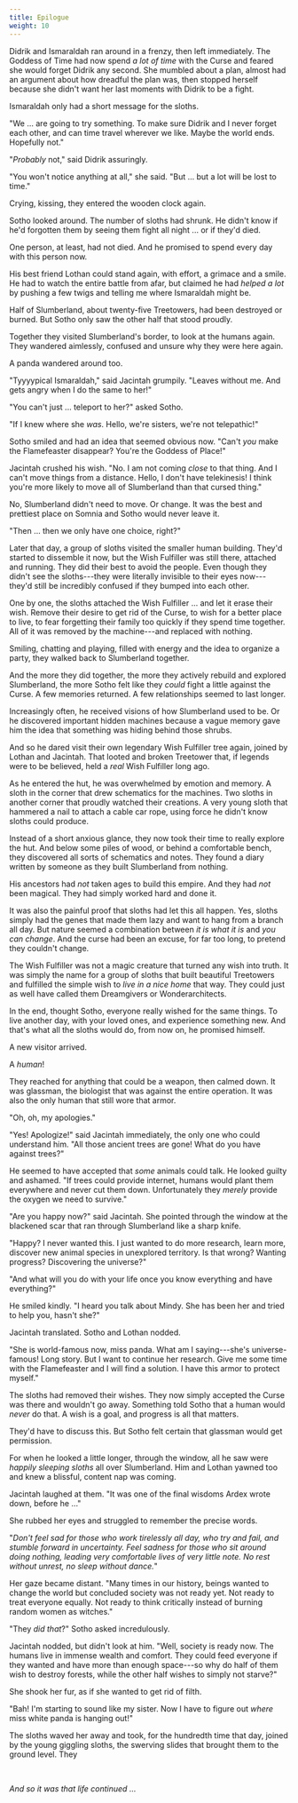 ```yaml
---
title: Epilogue
weight: 10
---
```

Didrik and Ismaraldah ran around in a frenzy, then left immediately. The Goddess of Time had now spend _a lot of time_ with the Curse and feared she would forget Didrik any second. She mumbled about a plan, almost had an argument about how dreadful the plan was, then stopped herself because she didn't want her last moments with Didrik to be a fight.

Ismaraldah only had a short message for the sloths.

"We ... are going to try something. To make sure Didrik and I never forget each other, and can time travel wherever we like. Maybe the world ends. Hopefully not."

"_Probably_ not," said Didrik assuringly.

"You won't notice anything at all," she said. "But ... but a lot will be lost to time."

Crying, kissing, they entered the wooden clock again.

Sotho looked around. The number of sloths had shrunk. He didn't know if he'd forgotten them by seeing them fight all night ... or if they'd died.

One person, at least, had not died. And he promised to spend every day with this person now.

His best friend Lothan could stand again, with effort, a grimace and a smile. He had to watch the entire battle from afar, but claimed he had _helped a lot_ by pushing a few twigs and telling me where Ismaraldah might be.

Half of Slumberland, about twenty-five Treetowers, had been destroyed or burned. But Sotho only saw the other half that stood proudly.

Together they visited Slumberland's border, to look at the humans again. They wandered aimlessly, confused and unsure why they were here again.

A panda wandered around too.

"Tyyyypical Ismaraldah," said Jacintah grumpily. "Leaves without me. And gets angry when I do the same to her!"

"You can't just ... teleport to her?" asked Sotho.

"If I knew where she _was_. Hello, we're sisters, we're not telepathic!"

Sotho smiled and had an idea that seemed obvious now. "Can't _you_ make the Flamefeaster disappear? You're the Goddess of Place!"

Jacintah crushed his wish. "No. I am not coming _close_ to that thing. And I can't move things from a distance. Hello, I don't have telekinesis! I think you're more likely to move all of Slumberland than that cursed thing."

No, Slumberland didn't need to move. Or change. It was the best and prettiest place on Somnia and Sotho would never leave it.

"Then ... then we only have one choice, right?"

Later that day, a group of sloths visited the smaller human building. They'd started to dissemble it now, but the Wish Fulfiller was still there, attached and running. They did their best to avoid the people. Even though they didn't see the sloths---they were literally invisible to their eyes now---they'd still be incredibly confused if they bumped into each other.

One by one, the sloths attached the Wish Fulfiller ... and let it erase their wish. Remove their desire to get rid of the Curse, to wish for a better place to live, to fear forgetting their family too quickly if they spend time together. All of it was removed by the machine---and replaced with nothing.

Smiling, chatting and playing, filled with energy and the idea to organize a party, they walked back to Slumberland together.

And the more they did together, the more they actively rebuild and explored Slumberland, the more Sotho felt like they _could_ fight a little against the Curse. A few memories returned. A few relationships seemed to last longer.

Increasingly often, he received visions of how Slumberland used to be. Or he discovered important hidden machines because a vague memory gave him the idea that something was hiding behind those shrubs.

And so he dared visit their own legendary Wish Fulfiller tree again, joined by Lothan and Jacintah. That looted and broken Treetower that, if legends were to be believed, held a _real_ Wish Fulfiller long ago.

As he entered the hut, he was overwhelmed by emotion and memory. A sloth in the corner that drew schematics for the machines. Two sloths in another corner that proudly watched their creations. A very young sloth that hammered a nail to attach a cable car rope, using force he didn't know sloths could produce.

Instead of a short anxious glance, they now took their time to really explore the hut. And below some piles of wood, or behind a comfortable bench, they discovered all sorts of schematics and notes. They found a diary written by someone as they built Slumberland from nothing.

His ancestors had _not_ taken ages to build this empire. And they had _not_ been magical. They had simply worked hard and done it.

It was also the painful proof that sloths had let this all happen. Yes, sloths simply had the genes that made them lazy and want to hang from a branch all day. But nature seemed a combination between _it is what it is_ and _you can change_. And the curse had been an excuse, for far too long, to pretend they couldn't change.

The Wish Fulfiller was not a magic creature that turned any wish into truth. It was simply the name for a group of sloths that built beautiful Treetowers and fulfilled the simple wish to _live in a nice home_ that way. They could just as well have called them Dreamgivers or Wonderarchitects.

In the end, thought Sotho, everyone really wished for the same things. To live another day, with your loved ones, and experience something new. And that's what all the sloths would do, from now on, he promised himself.

A new visitor arrived. 

A _human_!

They reached for anything that could be a weapon, then calmed down. It was glassman, the biologist that was against the entire operation. It was also the only human that still wore that armor.

"Oh, oh, my apologies."

"Yes! Apologize!" said Jacintah immediately, the only one who could understand him. "All those ancient trees are gone! What do you have against trees?"

He seemed to have accepted that _some_ animals could talk. He looked guilty and ashamed. "If trees could provide internet, humans would plant them everywhere and never cut them down. Unfortunately they _merely_ provide the oxygen we need to survive."

"Are you happy now?" said Jacintah. She pointed through the window at the blackened scar that ran through Slumberland like a sharp knife.

"Happy? I never wanted this. I just wanted to do more research, learn more, discover new animal species in unexplored territory. Is that wrong? Wanting progress? Discovering the universe?"

"And what will you do with your life once you know everything and have everything?"

He smiled kindly. "I heard you talk about Mindy. She has been her and tried to help you, hasn't she?"

Jacintah translated. Sotho and Lothan nodded.

"She is world-famous now, miss panda. What am I saying---she's universe-famous! Long story. But I want to continue her research. Give me some time with the Flamefeaster and I will find a solution. I have this armor to protect myself."

The sloths had removed their wishes. They now simply accepted the Curse was there and wouldn't go away. Something told Sotho that a human would _never_ do that. A wish is a goal, and progress is all that matters.

They'd have to discuss this. But Sotho felt certain that glassman would get permission.

For when he looked a little longer, through the window, all he saw were _happily sleeping sloths_ all over Slumberland. Him and Lothan yawned too and knew a blissful, content nap was coming.

Jacintah laughed at them. "It was one of the final wisdoms Ardex wrote down, before he ..."

She rubbed her eyes and struggled to remember the precise words.

"_Don't feel sad for those who work tirelessly all day, who try and fail, and stumble forward in uncertainty. Feel sadness for those who sit around doing nothing, leading very comfortable lives of very little note. No rest without unrest, no sleep without dance._"

Her gaze became distant. "Many times in our history, beings wanted to change the world but concluded society was not ready yet. Not ready to treat everyone equally. Not ready to think critically instead of burning random women as witches." 

"They _did that_?" Sotho asked incredulously.

Jacintah nodded, but didn't look at him. "Well, society is ready now. The humans live in immense wealth and comfort. They could feed everyone if they wanted and have more than enough space---so why do half of them wish to destroy forests, while the other half wishes to simply not starve?"

She shook her fur, as if she wanted to get rid of filth. 

"Bah! I'm starting to sound like my sister. Now I have to figure out _where_ miss white panda is hanging out!"

The sloths waved her away and took, for the hundredth time that day, joined by the young giggling sloths, the swerving slides that brought them to the ground level. They

&nbsp;

_And so it was that life continued ..._